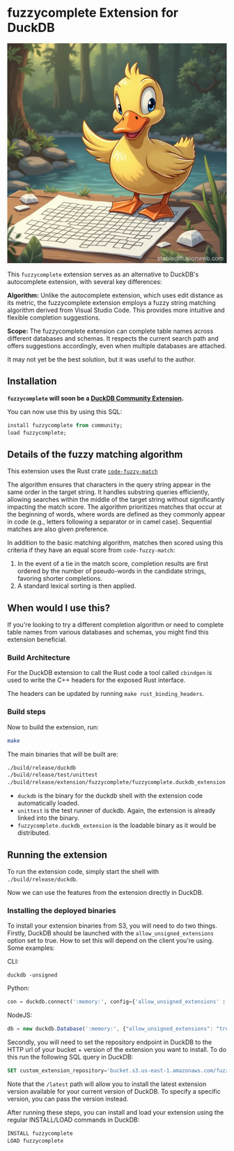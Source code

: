 # fuzzycomplete Extension for DuckDB

![A duck trying to complete a crossword puzzle](./docs/duckdb-fuzzycompletion.jpeg)

This `fuzzycomplete` extension serves as an alternative to DuckDB's autocomplete extension, with several key differences:

**Algorithm:** Unlike the autocomplete extension, which uses edit distance as its metric, the fuzzycomplete extension employs a fuzzy string matching algorithm derived from Visual Studio Code. This provides more intuitive and flexible completion suggestions.

**Scope:** The fuzzycomplete extension can complete table names across different databases and schemas. It respects the current search path and offers suggestions accordingly, even when multiple databases are attached.

It may not yet be the best solution, but it was useful to the author.

## Installation

**`fuzzycomplete` will soon be a [DuckDB Community Extension](https://github.com/duckdb/community-extensions).**

You can now use this by using this SQL:

```sql
install fuzzycomplete from community;
load fuzzycomplete;
```

## Details of the fuzzy matching algorithm

This extension uses the Rust crate [`code-fuzzy-match`](https://crates.io/crates/code-fuzzy-match)

The algorithm ensures that characters in the query string appear in the same order in the target string. It handles substring queries efficiently, allowing searches within the middle of the target string without significantly impacting the match score. The algorithm prioritizes matches that occur at the beginning of words, where words are defined as they commonly appear in code (e.g., letters following a separator or in camel case). Sequential matches are also given preference.

In addition to the basic matching algorithm, matches then scored using this criteria if they have an equal score from `code-fuzzy-match`:

1. In the event of a tie in the match score, completion results are first ordered by the number of pseudo-words in the candidate strings, favoring shorter completions.
2. A standard lexical sorting is then applied.

## When would I use this?

If you're looking to try a different completion algorithm or need to complete table names from various databases and schemas, you might find this extension beneficial.

### Build Architecture

For the DuckDB extension to call the Rust code a tool called `cbindgen` is used to write the C++ headers for the exposed Rust interface.

The headers can be updated by running `make rust_binding_headers`.

### Build steps
Now to build the extension, run:
```sh
make
```
The main binaries that will be built are:
```sh
./build/release/duckdb
./build/release/test/unittest
./build/release/extension/fuzzycomplete/fuzzycomplete.duckdb_extension
```
- `duckdb` is the binary for the duckdb shell with the extension code automatically loaded.
- `unittest` is the test runner of duckdb. Again, the extension is already linked into the binary.
- `fuzzycomplete.duckdb_extension` is the loadable binary as it would be distributed.

## Running the extension
To run the extension code, simply start the shell with `./build/release/duckdb`.

Now we can use the features from the extension directly in DuckDB.

### Installing the deployed binaries
To install your extension binaries from S3, you will need to do two things. Firstly, DuckDB should be launched with the
`allow_unsigned_extensions` option set to true. How to set this will depend on the client you're using. Some examples:

CLI:
```shell
duckdb -unsigned
```

Python:
```python
con = duckdb.connect(':memory:', config={'allow_unsigned_extensions' : 'true'})
```

NodeJS:
```js
db = new duckdb.Database(':memory:', {"allow_unsigned_extensions": "true"});
```

Secondly, you will need to set the repository endpoint in DuckDB to the HTTP url of your bucket + version of the extension
you want to install. To do this run the following SQL query in DuckDB:
```sql
SET custom_extension_repository='bucket.s3.us-east-1.amazonaws.com/fuzzycomplete/latest';
```
Note that the `/latest` path will allow you to install the latest extension version available for your current version of
DuckDB. To specify a specific version, you can pass the version instead.

After running these steps, you can install and load your extension using the regular INSTALL/LOAD commands in DuckDB:
```sql
INSTALL fuzzycomplete
LOAD fuzzycomplete
```

